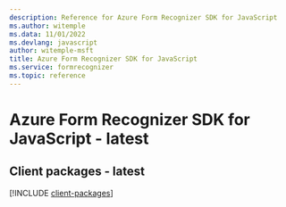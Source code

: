 ```yaml
---
description: Reference for Azure Form Recognizer SDK for JavaScript
ms.author: witemple
ms.data: 11/01/2022
ms.devlang: javascript
author: witemple-msft
title: Azure Form Recognizer SDK for JavaScript
ms.service: formrecognizer
ms.topic: reference
---
```

# Azure Form Recognizer SDK for JavaScript - latest

## Client packages - latest
[!INCLUDE [client-packages](form-recognizer-client-index.md)]